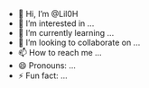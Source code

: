 - 👋 Hi, I’m @Lil0H
- 👀 I’m interested in ...
- 🌱 I’m currently learning ...
- 💞️ I’m looking to collaborate on ...
- 📫 How to reach me ...
- 😄 Pronouns: ...
- ⚡ Fun fact: ...

<!---
Lil0H/Lil0H is a ✨ special ✨ repository because its `README.md` (this file) appears on your GitHub profile.
You can click the Preview link to take a look at your changes.
--->
